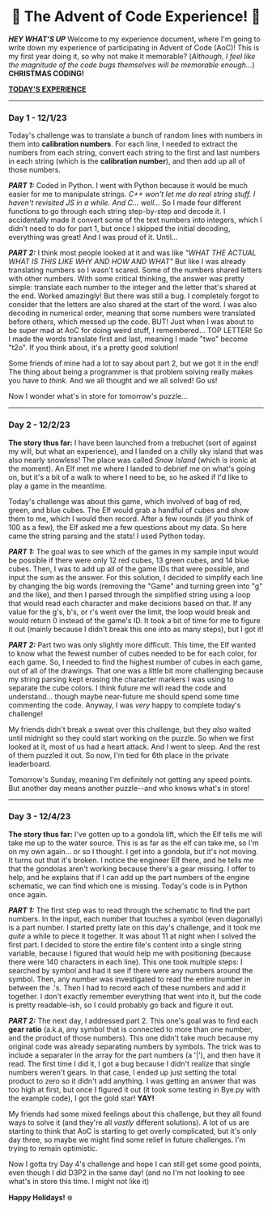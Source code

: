<h1 align = 'center'> 🎀 The Advent of Code Experience! 🎀 </h1>

***HEY WHAT'S UP***
Welcome to my experience document, where I'm going to write down my experience of participating in Advent of Code (AoC)!
This is my first year doing it, so why not make it memorable?
(*Although, I feel like the magnitude of the code bugs themselves will be memorable enough...*)
**CHRISTMAS CODING!**

[**TODAY'S EXPERIENCE**](https://github.com/Valenciola/Advent-o-Code/blob/main/Experience.md#day-2---12223)

---

### Day 1 - 12/1/23

Today's challenge was to translate a bunch of random lines with numbers in them into **calibration numbers**.
For each line, I needed to extract the numbers from each string, convert each string to the first and last numbers in each string (which is the **calibration number**), and then add up all of those numbers.

***PART 1:***
Coded in Python. I went with Python because it would be much easier for me to manipulate strings.
*C++ won't let me do real string stuff. I haven't revisited JS in a while. And C... well...*
So I made four different functions to go through each string step-by-step and decode it. I accidentally made it convert some of the text numbers into integers, which I didn't need to do for part 1, but once I skipped the initial decoding, everything was great! And I was proud of it. Until...

***PART 2:***
I think most people looked at it and was like *"WHAT THE ACTUAL WHAT IS THIS LIKE WHY AND HOW AND WHAT"*
But like I was already translating numbers so I wasn't scared. Some of the numbers shared letters with other numbers. With some critical thinking, the answer was pretty simple: translate each number to the integer and the letter that's shared at the end. Worked amazingly! But there was still a bug. I completely forgot to consider that the letters are also shared at the start of the word. I was also decoding in numerical order, meaning that some numbers were translated before others, which messed up the code.
BUT! Just when I was about to be super mad at AoC for doing weird stuff, I remembered... TOP LETTER! So I made the words translate first and last, meaning I made "two" become "t2o". If you think about, it's a pretty good solution!

Some friends of mine had a lot to say about part 2, but we got it in the end! The thing about being a programmer is that problem solving really makes you have to *think*. And we all thought and we all solved! Go us!

Now I wonder what's in store for tomorrow's puzzle...

---

### Day 2 - 12/2/23

**The story thus far:** I have been launched from a trebuchet (sort of against my will, but what an experience), and I landed on a chilly sky island that was also nearly snowless! The place was called *Snow Island* (which is ironic at the moment). An Elf met me where I landed to debrief me on what's going on, but it's a bit of a walk to where I need to be, so he asked if I'd like to play a game in the meantime.

Today's challenge was about this game, which involved of bag of red, green, and blue cubes. The Elf would grab a handful of cubes and show them to me, which I would then record. After a few rounds (if you think of 100 as a few), the Elf asked me a few questions about my data. So here came the string parsing and the stats! I used Python today.

***PART 1:***
The goal was to see which of the games in my sample input would be possible if there were only 12 red cubes, 13 green cubes, and 14 blue cubes. Then, I was to add up all of the game IDs that were possible, and input the sum as the answer. For this solution, I decided to simplify each line by changing the big words (removing the "Game" and turning green into "g" and the like), and then I parsed through the simplified string using a loop that would read each character and make decisions based on that. If any value for the g's, b's, or r's went over the limit, the loop would break and would return 0 instead of the game's ID. It took a bit of time for me to figure it out (mainly because I didn't break this one into as many steps), but I got it!

***PART 2:***
Part two was only slightly more difficult. This time, the Elf wanted to know what the fewest number of cubes needed to be for each color, for each game. So, I needed to find the highest number of cubes in each game, out of all of the drawings. That one was a little bit more challenging because my string parsing kept erasing the character markers I was using to separate the cube colors. I think future me will read the code and understand... though maybe near-future me should spend some time commenting the code. Anyway, I was *very* happy to complete today's challenge!

My friends didn't break a sweat over this challenge, but they *also* waited until midnight so they could start working on the puzzle. So when we first looked at it, most of us had a heart attack. And I went to sleep. And the rest of them puzzled it out. So now, I'm tied for 6th place in the private leaderboard.

Tomorrow's Sunday, meaning I'm definitely not getting any speed points. But another day means another puzzle--and who knows what's in store!

---

### Day 3 - 12/4/23

**The story thus far:** I've gotten up to a gondola lift, which the Elf tells me will take me up to the water source. This is as far as the elf can take me, so I'm on my own again... or so I thought. I get into a gondola, but it's not moving. It turns out that it's broken. I notice the engineer Elf there, and he tells me that the gondolas aren't working because there's a gear missing. I offer to help, and he explains that if I can add up the part numbers of the engine schematic, we can find which one is missing. Today's code is in Python once again.

***PART 1:***
The first step was to read through the schematic to find the part numbers. In the input, each number that touches a symbol (even diagonally) is a part number. I started pretty late on this day's challenge, and it took me *quite* a while to piece it together. It was about 11 at night when I solved the first part. I decided to store the entire file's content into a single string variable, because I figured that would help me with positioning (because there were 140 characters in each line). This one took multiple steps: I searched by symbol and had it see if there were any numbers around the symbol. Then, any number was investigated to read the entire number in between the .'s. Then I had to record each of these numbers and add it together. I don't exactly remember everything that went into it, but the code is pretty readable-ish, so I could probably go back and figure it out.

***PART 2:***
The next day, I addressed part 2. This one's goal was to find each **gear ratio** (a.k.a, any symbol that is connected to more than one number, and the product of those numbers). This one didn't take much because my original code was already separating numbers by symbols. The trick was to include a separater in the array for the part numbers (a '|'), and then have it read. The first time I did it, I got a bug because I didn't realize that single numbers weren't gears. In that case, I ended up just setting the total product to zero so it didn't add anything. I was getting an answer that was too high at first, but once I figured it out (it took some testing in Bye.py with the example code), I got the gold star! **YAY!**

My friends had some mixed feelings about this challenge, but they all found ways to solve it (and they're all *vastly* different solutions). A lot of us are starting to think that AoC is starting to get overly complicated, but it's only day three, so maybe we might find some relief in future challenges. I'm trying to remain optimistic.

Now I gotta try Day 4's challenge and hope I can still get some good points, even though I did D3P2 in the same day! (and no I'm not looking to see what's in store this time. I might not like it)

**Happy Holidays!** ❄️
